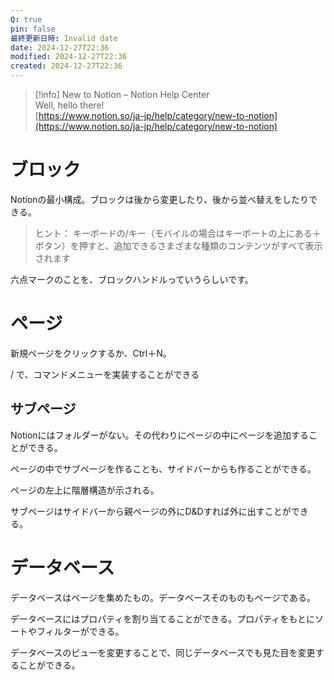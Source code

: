 ```yaml
---
Q: true
pin: false
最終更新日時: Invalid date
date: 2024-12-27T22:36
modified: 2024-12-27T22:36
created: 2024-12-27T22:36
---
```

> [!info] New to Notion – Notion Help Center  
> Well, hello there!  
> [https://www.notion.so/ja-jp/help/category/new-to-notion](https://www.notion.so/ja-jp/help/category/new-to-notion)  

  

# ブロック

Notionの最小構成。ブロックは後から変更したり、後から並べ替えをしたりできる。

> ヒント： キーボードの/キー（モバイルの場合はキーボートの上にある＋ボタン）を押すと、追加できるさまざまな種類のコンテンツがすべて表示されます

六点マークのことを、ブロックハンドルっていうらしいです。

# ページ

新規ページをクリックするか、Ctrl＋N。

/ で、コマンドメニューを実装することができる

## サブページ

Notionにはフォルダーがない。その代わりにページの中にページを追加することができる。

ページの中でサブページを作ることも、サイドバーからも作ることができる。

ページの左上に階層構造が示される。

サブページはサイドバーから親ページの外にD&Dすれば外に出すことができる。

  

# データベース

データベースはページを集めたもの。データベースそのものもページである。

データベースにはプロパティを割り当てることができる。プロパティをもとにソートやフィルターができる。

データベースのビューを変更することで、同じデータベースでも見た目を変更することができる。